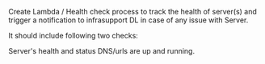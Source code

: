 Create Lambda / Health check process to track the health of server(s) and trigger a notification to infrasupport DL in case of any issue with Server.

It should include following two checks:

Server's health and status
DNS/urls are up and running.
